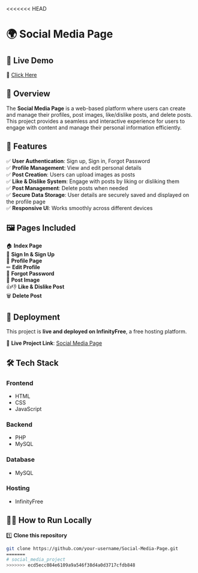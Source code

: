 <<<<<<< HEAD
# 🌍 Social Media Page  

## 🚀 Live Demo  
🔗 [Click Here](http://ankitsocialmedia.infinityfreeapp.com/?i=1)  

## 📌 Overview  
The **Social Media Page** is a web-based platform where users can create and manage their profiles, post images, like/dislike posts, and delete posts. This project provides a seamless and interactive experience for users to engage with content and manage their personal information efficiently.  

## 🎯 Features  
✅ **User Authentication**: Sign up, Sign in, Forgot Password  
✅ **Profile Management**: View and edit personal details  
✅ **Post Creation**: Users can upload images as posts  
✅ **Like & Dislike System**: Engage with posts by liking or disliking them  
✅ **Post Management**: Delete posts when needed  
✅ **Secure Data Storage**: User details are securely saved and displayed on the profile page  
✅ **Responsive UI**: Works smoothly across different devices  

## 🖼️ Pages Included  
🏠 **Index Page**  
🔐 **Sign In & Sign Up**  
👤 **Profile Page**  
✏ **Edit Profile**  
🔑 **Forgot Password**  
📸 **Post Image**  
👍👎 **Like & Dislike Post**  
🗑 **Delete Post**  

## 🚀 Deployment  
This project is **live and deployed on InfinityFree**, a free hosting platform.  

🔗 **Live Project Link**: [Social Media Page](http://ankitsocialmedia.infinityfreeapp.com/?i=1)  

## 🛠️ Tech Stack  
### **Frontend**  
- HTML  
- CSS  
- JavaScript  

### **Backend**  
- PHP  
- MySQL  

### **Database**  
- MySQL  

### **Hosting**  
- InfinityFree  


## 👨‍💻 How to Run Locally  
1️⃣ **Clone this repository**  
```bash
git clone https://github.com/your-username/Social-Media-Page.git
=======
# social_media_project
>>>>>>> ecd5ecc084e6109a9a546f38d4a0d3717cfdb848
